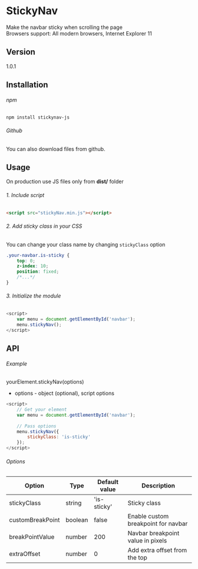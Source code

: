 # StickyNav
Make the navbar sticky when scrolling the page <br>
Browsers support: All modern browsers, Internet Explorer 11

## Version
1.0.1

## Installation

###### npm
```
npm install stickynav-js
```

###### Github
You can also download files from github.

## Usage
On production use JS files only from **dist/** folder

###### 1. Include script
```html
<script src="stickyNav.min.js"></script>  
```

###### 2. Add sticky class in your CSS
You can change your class name by changing `stickyClass` option 

```css
.your-navbar.is-sticky {
    top: 0;
    z-index: 10;
    position: fixed;
    /*...*/
}
```

###### 3. Initialize the module

```javascript
<script>
    var menu = document.getElementById('navbar');
    menu.stickyNav();
</script>
```

## API

###### Example
yourElement.stickyNav(options)

* options - object (optional), script options

```javascript
<script>
    // Get your element
    var menu = document.getElementById('navbar');
    
    // Pass options
    menu.stickyNav({
        stickyClass: 'is-sticky'
    });
</script>
```

###### Options

| Option  | Type | Default value | Description |
| ----- | ----- | ----- | ----- |
| stickyClass | string | 'is-sticky' | Sticky class |
| customBreakPoint | boolean | false | Enable custom breakpoint for navbar |
| breakPointValue | number | 200 | Navbar breakpoint value in pixels |
| extraOffset | number | 0 | Add extra offset from the top |
